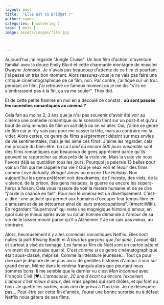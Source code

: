 ```yaml
---
layout: post
title:  "Elle est où Bridget ?"
author: sayne
categories: [ wondering ]
tags: [ mots ]
image: assets/images/film.jpg



---
```


Aujourd'hui j'ai regardé "Jungle Cruise". Un bon film d'action, d'aventure familial avec la douce Emily Blunt et cette charmante montagne de muscles Dwayne Johnson. Je n'avais pas beaucoup d'attente de ce film et pourtant j'ai passé un très bon moment. Alors rassurez-vous je ne vais pas faire une critique cinématographique de ce film, non. Par contre, j'ai tiqué sur un truc pendant ce film, j'ai retrouvé ce fameux moment où je me dis "s'ils ne s'embrassent pas à la fin, ça va me souler". <span class="spoiler">They did. </span>

Et de cette petite flamme en moi en a découlé ce constat : **où sont passés les comédies romantiques au cinéma ?**

Cela fait au moins 2, 3 ans que je n'ai pas souvenir d'avoir été voir au cinéma une comédie romantique où le scénario tient sur un post-it et qu'au bout de cinq minutes de film on sait déjà où on va aller. Oui, j'aime ce genre de film car je n'y vais pas pour me casser la tête, mais au contraire me la vider. Alors certes, ce genre de films a *légèrement* déteint sur mes envies de vie sentimentales, mais je les aime ces films. J'aime les regarder, cela me procure du bien-être. *La La Land* ou encore *500 jours ensemble* sont des films romantiques que beaucoup de gens apprécient parce qu'ils peuvent se rapprocher au plus près de la vraie vie. Mais la vraie vie nous l'avons déjà au quotidien tous les jours. Pourquoi je paierais 13 balles pour voir un film qui me rappelle ma vie ? Oui je veux voir et revoir des films comme *Love Actually*, *Bridget Jones* ou encore *The Holiday*. Non aujourd'hui les gens préfèrent voir des drames, de l'inceste, des viols, de la violence, de la prison, des gens malades, la guerre ou encore les supers-héros à foison. Cela vous rassure de voir la misère humaine et de se dire "j'ai de la chance en fait". Pour moi le cinéma est un divertissement. C'est-à-dire : une activité qui permet aux humains d'occuper leur temps libre en s'amusant et de se détourner ainsi de leurs préoccupations". (#merciWiki). En regardant "Supernova" qui reste une magnigique histoire d'amour, en quoi suis-je mieux après avoir vu qu'un homme demande à l'amour de sa vie de le laisser mourir parce qu'il a Alzheimer ? Je ne suis pas mieux, au contraire. 

Alors, heureusement il y a les comédies romantiques Netflix. Elles sont nulles (à part *Kissing Booth* et *À tous les garçons que j'ai aimé*, j'avoue 😂) et surtout à visé de teenage. Les fameux film de Noël sont en carton pâte et vraiment de mauvaise qualité. C'est comme si ce genre cinématographique était sous-classé, méprisé. Comme la littérature jeunesse... Tout ça pour dire que je déplore de ne plus avoir de gentilles histoires d'amour à voir sur grand écran. Même dans le cinéma français alors que pourtant nous sommes bons. Il me semble que le dernier vu c'est *Mon inconnue* avec François Civil (❤️). *L'arnacoeur*, *20 ans d'écart* ou encore l'excellent *L'amour c'est mieux à deux*, des vrais pépites qui sont drôles, et qui font du bien. Je guette les sorties, mais rien de prévu à l'horizon. Je ne désespère pas... Peut-être sur cette fin d'année, j'aurai une bonne surprise ou à défaut Netflix nous gâtera de ses films. 

